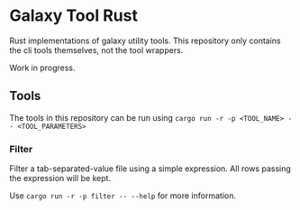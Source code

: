 # Galaxy Tool Rust

Rust implementations of galaxy utility tools.
This repository only contains the cli tools themselves, not the tool wrappers.

Work in progress.

## Tools

The tools in this repository can be run using `cargo run -r -p <TOOL_NAME> -- <TOOL_PARAMETERS>`

### Filter

Filter a tab-separated-value file using a simple expression.
All rows passing the expression will be kept.

Use `cargo run -r -p filter -- --help` for more information.
